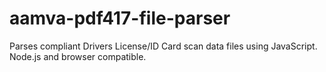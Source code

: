 # aamva-pdf417-file-parser
Parses compliant Drivers License/ID Card scan data files using JavaScript. Node.js and browser compatible.

